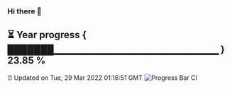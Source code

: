 ### Hi there 👋
⏳ Year progress { ███████▁▁▁▁▁▁▁▁▁▁▁▁▁▁▁▁▁▁▁▁▁▁▁ } 23.85 %
---
⏰ Updated on Tue, 29 Mar 2022 01:16:51 GMT
![Progress Bar CI](https://github.com/liununu/liununu/workflows/Progress%20Bar%20CI/badge.svg)
